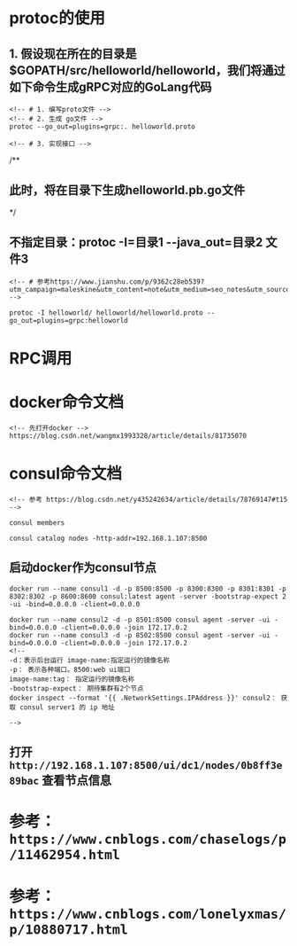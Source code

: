 #  protoc的使用
## 1. 假设现在所在的目录是$GOPATH/src/helloworld/helloworld，我们将通过如下命令生成gRPC对应的GoLang代码
```
<!-- # 1. 编写proto文件 -->
<!-- # 2. 生成 go文件 -->
protoc --go_out=plugins=grpc:. helloworld.proto

<!-- # 3. 实现接口 -->
```

/**
## 此时，将在目录下生成helloworld.pb.go文件
*/


## 不指定目录：protoc -I=目录1 --java_out=目录2 文件3  
```
<!-- # 参考https://www.jianshu.com/p/9362c28eb539?utm_campaign=maleskine&utm_content=note&utm_medium=seo_notes&utm_source=recommendation -->

protoc -I helloworld/ helloworld/helloworld.proto --go_out=plugins=grpc:helloworld
```

# RPC调用






# docker命令文档
```
<!-- 先打开docker -->
https://blog.csdn.net/wangmx1993328/article/details/81735070
```

# consul命令文档
```
<!-- 参考 https://blog.csdn.net/y435242634/article/details/78769147#t15 -->

consul members

consul catalog nodes -http-addr=192.168.1.107:8500
```

## 启动docker作为consul节点
```
docker run --name consul1 -d -p 8500:8500 -p 8300:8300 -p 8301:8301 -p 8302:8302 -p 8600:8600 consul:latest agent -server -bootstrap-expect 2 -ui -bind=0.0.0.0 -client=0.0.0.0

docker run --name consul2 -d -p 8501:8500 consul agent -server -ui -bind=0.0.0.0 -client=0.0.0.0 -join 172.17.0.2
docker run --name consul3 -d -p 8502:8500 consul agent -server -ui -bind=0.0.0.0 -client=0.0.0.0 -join 172.17.0.2
<!-- 
-d：表示后台运行 image-name:指定运行的镜像名称
-p： 表示各种端口。8500:web ui端口 
image-name:tag： 指定运行的镜像名称
-bootstrap-expect： 期待集群有2个节点
docker inspect --format '{{ .NetworkSettings.IPAddress }}' consul2： 获取 consul server1 的 ip 地址

-->
```
## 打开`http://192.168.1.107:8500/ui/dc1/nodes/0b8ff3e89bac` 查看节点信息



# 参考：`https://www.cnblogs.com/chaselogs/p/11462954.html` 
# 参考：`https://www.cnblogs.com/lonelyxmas/p/10880717.html`